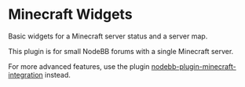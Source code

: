 # Minecraft Widgets

Basic widgets for a Minecraft server status and a server map.

This plugin is for small NodeBB forums with a single Minecraft server.

For more advanced features, use the plugin [nodebb-plugin-minecraft-integration](https://www.npmjs.com/package/nodebb-plugin-minecraft-integration) instead.
